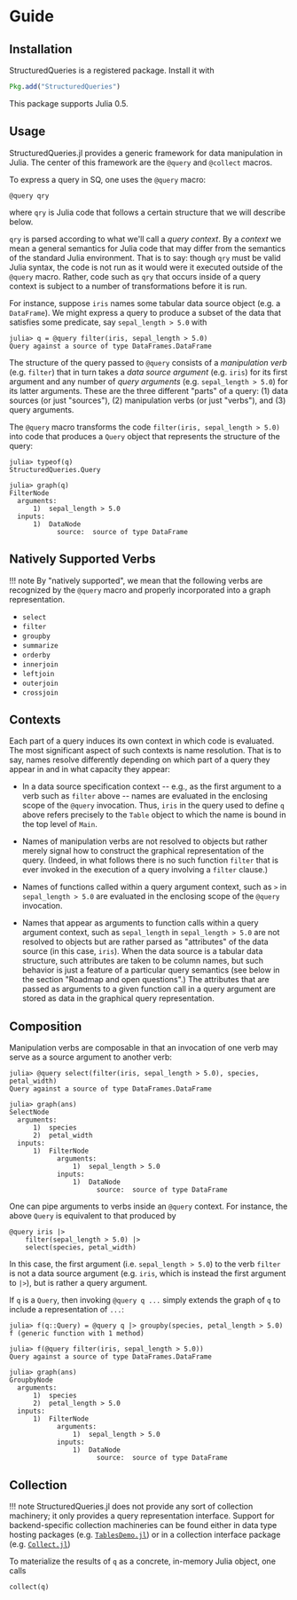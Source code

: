 # Guide

## Installation

StructuredQueries is a registered package. Install it with
```julia
Pkg.add("StructuredQueries")
```

This package supports Julia 0.5.

## Usage

StructuredQueries.jl provides a generic framework for data manipulation in Julia. The center of this framework are the `@query` and `@collect` macros.

To express a query in SQ, one uses the `@query` macro:

```
@query qry
```

where `qry` is Julia code that follows a certain structure that we will describe below.

`qry` is parsed according to what we'll call a *query context*. By a *context* we mean a general semantics for Julia code that may differ from the semantics of the standard Julia environment. That is to say: though `qry` must be valid Julia syntax, the code is not run as it would were it executed outside of the `@query` macro. Rather, code such as `qry` that occurs inside of a query context is subject to a number of transformations before it is run.

For instance, suppose `iris` names some tabular data source object (e.g. a `DataFrame`). We might express a query to produce a subset of the data that satisfies some predicate, say `sepal_length > 5.0` with

```
julia> q = @query filter(iris, sepal_length > 5.0)
Query against a source of type DataFrames.DataFrame
```

The structure of the query passed to `@query` consists of a *manipulation verb* (e.g. `filter`) that in turn takes a *data source argument* (e.g. `iris`) for its first argument and any number of *query arguments* (e.g. `sepal_length > 5.0`) for its latter arguments. These are the three different "parts" of a query: (1) data sources (or just "sources"), (2) manipulation verbs (or just "verbs"), and (3) query arguments.

The `@query` macro transforms the code `filter(iris, sepal_length > 5.0)` into code that produces a `Query` object that represents the structure of the query:

```
julia> typeof(q)
StructuredQueries.Query

julia> graph(q)
FilterNode
  arguments:
      1)  sepal_length > 5.0
  inputs:
      1)  DataNode
            source:  source of type DataFrame
```

## Natively Supported Verbs


!!! note
    By "natively supported", we mean that the following verbs are recognized by the `@query` macro and properly incorporated into a graph representation.

* `select`
* `filter`
* `groupby`
* `summarize`
* `orderby`
* `innerjoin`
* `leftjoin`
* `outerjoin`
* `crossjoin`


## Contexts

Each part of a query induces its own context in which code is evaluated. The most significant aspect of such contexts is name resolution. That is to say, names resolve differently depending on which part of a query they appear in and in what capacity they appear:

* In a data source specification context -- e.g., as the first argument to a verb such as `filter` above -- names are evaluated in the enclosing scope of the `@query` invocation. Thus, `iris` in the query used to define `q` above refers precisely to the `Table` object to which the name is bound in the top level of `Main`.

* Names of manipulation verbs are not resolved to objects but rather merely signal how to construct the graphical representation of the query. (Indeed, in what follows there is no such function `filter` that is ever invoked in the execution of a query involving a `filter` clause.)

* Names of functions called within a query argument context, such as `>` in `sepal_length > 5.0` are evaluated in the enclosing scope of the `@query` invocation.

* Names that appear as arguments to function calls within a query argument context, such as `sepal_length` in `sepal_length > 5.0` are not resolved to objects but are rather parsed as "attributes" of the data source (in this case, `iris`). When the data source is a tabular data structure, such attributes are taken to be column names, but such behavior is just a feature of a particular query semantics (see below in the section "Roadmap and open questions".) The attributes that are passed as arguments to a given function call in a query argument are stored as data in the graphical query representation.


## Composition

Manipulation verbs are composable in that an invocation of one verb may serve as a source argument to another verb:

```
julia> @query select(filter(iris, sepal_length > 5.0), species, petal_width)
Query against a source of type DataFrames.DataFrame

julia> graph(ans)
SelectNode
  arguments:
      1)  species
      2)  petal_width
  inputs:
      1)  FilterNode
            arguments:
                1)  sepal_length > 5.0
            inputs:
                1)  DataNode
                      source:  source of type DataFrame
```  

One can pipe arguments to verbs inside an `@query` context. For instance, the above `Query` is equivalent to that produced by

```
@query iris |>
    filter(sepal_length > 5.0) |>
    select(species, petal_width)
```

In this case, the first argument (i.e. `sepal_length > 5.0`) to the verb `filter` is not a data source argument (e.g. `iris`, which is instead the first argument to `|>`), but is rather a query argument.

If `q` is a `Query`, then invoking `@query q ...` simply extends the graph of `q` to include a representation of `...`:

```
julia> f(q::Query) = @query q |> groupby(species, petal_length > 5.0)
f (generic function with 1 method)

julia> f(@query filter(iris, sepal_length > 5.0))
Query against a source of type DataFrames.DataFrame

julia> graph(ans)
GroupbyNode
  arguments:
      1)  species
      2)  petal_length > 5.0
  inputs:
      1)  FilterNode
            arguments:
                1)  sepal_length > 5.0
            inputs:
                1)  DataNode
                      source:  source of type DataFrame
```

## Collection

!!! note
    StructuredQueries.jl does not provide any sort of collection machinery; it only provides a query representation interface. Support for backend-specific collection machineries can be found either in data type hosting packages (e.g. [`TablesDemo.jl`](https://github.com/davidagold/TablesDemo.jl)) or in a collection interface package (e.g. [`Collect.jl`](https://github.com/davidagold/Collect.jl))

To materialize the results of `q` as a concrete, in-memory Julia object, one calls

```
collect(q)
```
